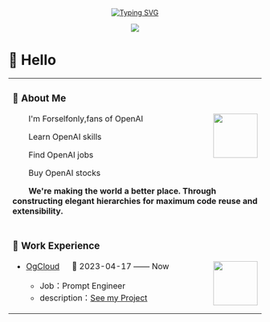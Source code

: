 <div align="center">
  <!-- dynamic typing effect  -->
  <div align="center">
    <a href="https://www.ztxgpt.cn/">
      <img src="https://readme-typing-svg.demolab.com?font=Fira+Code&pause=1000&width=435&lines=print(%22Hello%2C%20World!%22);Have a good day!&center=true&size=27" alt="Typing SVG" />
    </a>
  </div>


  <!-- knock code pictures  -->
  <img src="https://encrypted-tbn0.gstatic.com/images?q=tbn:ANd9GcQ1Lo7dhARuetrSlgDRVGygHzbSVLeiYfjuSQ&usqp=CAU" /><br>




</div>

#  🙋 Hello

<table>
<tr><td>


<!-- About me  -->

### 🤺 About Me

<img align="right" width="88" src="https://www.google.com/imgres?imgurl=https%3A%2F%2Fupload.wikimedia.org%2Fwikipedia%2Fcommons%2Fthumb%2F8%2F8d%2FSam_Altman_CropEdit_James_Tamim.jpg%2F1200px-Sam_Altman_CropEdit_James_Tamim.jpg&tbnid=BRdX0UvQbbJ1pM&vet=12ahUKEwjv4bLz3OqCAxXaBogKHX6ODLUQMygAegQIARBl..i&imgrefurl=https%3A%2F%2Fen.wikipedia.org%2Fwiki%2FSam_Altman&docid=rtM9I8hYFJ5ONM&w=1200&h=1201&itg=1&q=sam%20altman&safe=active&ved=2ahUKEwjv4bLz3OqCAxXaBogKHX6ODLUQMygAegQIARBl" />

<p>&emsp;&emsp;I'm Forselfonly,fans of OpenAI</p>
<p>&emsp;&emsp;Learn OpenAI skills</p>
<p>&emsp;&emsp;Find OpenAI jobs</p>
<p>&emsp;&emsp;Buy OpenAI stocks</p>
<p><strong>&emsp;&emsp;We're making the world a better place. Through constructing elegant hierarchies for maximum code reuse and extensibility.</strong></p>

</td></tr>

<tr>
<td>

### 🏢 Work Experience

<img align="right" width="88" src="[https://github.com/LeLe-SouthCity/LeLe-SouthCity/assets/103248258/ad48e175-0960-4d58-b58f-4f3674f8372d](https://github.com/Formyselfonly?tab=repositories)" />

- [OgCloud](https://www.ogcloud.com/) &emsp; 📌 2023-04-17 —— Now

  - Job：Prompt Engineer
  - description：[See my Project](https://github.com/Formyselfonly?tab=repositories)

